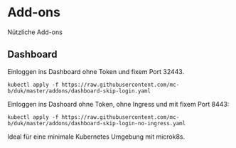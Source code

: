 Add-ons
=======

Nützliche Add-ons

Dashboard
---------

Einloggen ins Dashboard ohne Token und fixem Port 32443.

    kubectl apply -f https://raw.githubusercontent.com/mc-b/duk/master/addons/dashboard-skip-login.yaml
    
Einloggen ins Dashoard ohne Token, ohne Ingress und mit fixem Port 8443:

    kubectl apply -f https://raw.githubusercontent.com/mc-b/duk/master/addons/dashboard-skip-login-no-ingress.yaml
    
Ideal für eine minimale Kubernetes Umgebung mit microk8s.